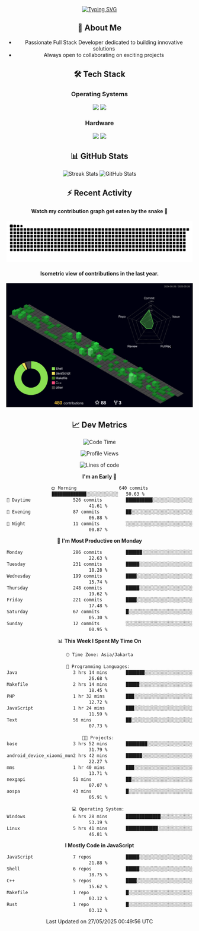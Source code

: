 <div align="center" style="max-width: 900px; margin: auto;">
<a href="https://github.com/thunderkex">
  <img src="https://readme-typing-svg.herokuapp.com?font=Fira+Code&pause=1000&center=true&vCenter=true&width=435&lines=Ha+ha!+I+am+here!;Told+you+a+storm+was+coming!" alt="Typing SVG" />
</a>

## 👋 About Me
- Passionate Full Stack Developer dedicated to building innovative solutions
- Always open to collaborating on exciting projects

## 🛠️ Tech Stack
### Operating Systems
<a href="#"><img src="https://img.shields.io/badge/Linux-FCC624?style=flat&logo=linux&logoColor=black"></a>
<a href="#"><img src="https://img.shields.io/badge/Windows-0078D6?style=flat&logo=windows&logoColor=white"></a>

### Hardware
<a href="#"><img src="https://img.shields.io/badge/Raspberry%20Pi-C51A4A?style=flat&logo=raspberrypi&logoColor=white"></a>
<a href="#"><img src="https://img.shields.io/badge/Arduino-00979D?style=flat&logo=Arduino&logoColor=white"></a>

## 📊 GitHub Stats
<div align="center">
  <img src="https://streak-stats.demolab.com?user=thunderkex&theme=tokyonight-duo&border_radius=20" alt="Streak Stats" />
  <img src="https://github-readme-stats.vercel.app/api?username=thunderkex&show_icons=true&theme=tokyonight&border_radius=20" alt="GitHub Stats" />
</div>

## ⚡ Recent Activity
<h4>Watch my contribution graph get eaten by the snake 🐍</h4>
<img width="600em" alt="thunderkex's Github commit snake" src="https://raw.githubusercontent.com/thunderkex/thunderkex/output/grid-snake-ov.svg" />

<h4>Isometric view of contributions in the last year.</h4>
<a href="./profile-3d-contrib/profile-night-green.svg">
	<img width="600em" src="./profile-3d-contrib/profile-night-green.svg">
</a>

## 📈 Dev Metrics
<!--START_SECTION:waka-->
![Code Time](http://img.shields.io/badge/Code%20Time-1%2C279%20hrs%2054%20mins-blue)

![Profile Views](http://img.shields.io/badge/Profile%20Views-0-blue)

![Lines of code](https://img.shields.io/badge/From%20Hello%20World%20I%27ve%20Written-3.4%20million%20lines%20of%20code-blue)

**I'm an Early 🐤** 

```text
🌞 Morning                640 commits         █████████████░░░░░░░░░░░░   50.63 % 
🌆 Daytime                526 commits         ██████████░░░░░░░░░░░░░░░   41.61 % 
🌃 Evening                87 commits          ██░░░░░░░░░░░░░░░░░░░░░░░   06.88 % 
🌙 Night                  11 commits          ░░░░░░░░░░░░░░░░░░░░░░░░░   00.87 % 
```
📅 **I'm Most Productive on Monday** 

```text
Monday                   286 commits         ██████░░░░░░░░░░░░░░░░░░░   22.63 % 
Tuesday                  231 commits         █████░░░░░░░░░░░░░░░░░░░░   18.28 % 
Wednesday                199 commits         ████░░░░░░░░░░░░░░░░░░░░░   15.74 % 
Thursday                 248 commits         █████░░░░░░░░░░░░░░░░░░░░   19.62 % 
Friday                   221 commits         ████░░░░░░░░░░░░░░░░░░░░░   17.48 % 
Saturday                 67 commits          █░░░░░░░░░░░░░░░░░░░░░░░░   05.30 % 
Sunday                   12 commits          ░░░░░░░░░░░░░░░░░░░░░░░░░   00.95 % 
```


📊 **This Week I Spent My Time On** 

```text
🕑︎ Time Zone: Asia/Jakarta

💬 Programming Languages: 
Java                     3 hrs 14 mins       ███████░░░░░░░░░░░░░░░░░░   26.68 % 
Makefile                 2 hrs 14 mins       █████░░░░░░░░░░░░░░░░░░░░   18.45 % 
PHP                      1 hr 32 mins        ███░░░░░░░░░░░░░░░░░░░░░░   12.72 % 
JavaScript               1 hr 24 mins        ███░░░░░░░░░░░░░░░░░░░░░░   11.59 % 
Text                     56 mins             ██░░░░░░░░░░░░░░░░░░░░░░░   07.73 % 

🐱‍💻 Projects: 
base                     3 hrs 52 mins       ████████░░░░░░░░░░░░░░░░░   31.79 % 
android_device_xiaomi_mun2 hrs 42 mins       ██████░░░░░░░░░░░░░░░░░░░   22.27 % 
mms                      1 hr 40 mins        ███░░░░░░░░░░░░░░░░░░░░░░   13.71 % 
nexgapi                  51 mins             ██░░░░░░░░░░░░░░░░░░░░░░░   07.07 % 
aospa                    43 mins             █░░░░░░░░░░░░░░░░░░░░░░░░   05.91 % 

💻 Operating System: 
Windows                  6 hrs 28 mins       █████████████░░░░░░░░░░░░   53.19 % 
Linux                    5 hrs 41 mins       ████████████░░░░░░░░░░░░░   46.81 % 
```

**I Mostly Code in JavaScript** 

```text
JavaScript               7 repos             █████░░░░░░░░░░░░░░░░░░░░   21.88 % 
Shell                    6 repos             █████░░░░░░░░░░░░░░░░░░░░   18.75 % 
C++                      5 repos             ████░░░░░░░░░░░░░░░░░░░░░   15.62 % 
Makefile                 1 repo              █░░░░░░░░░░░░░░░░░░░░░░░░   03.12 % 
Rust                     1 repo              █░░░░░░░░░░░░░░░░░░░░░░░░   03.12 % 
```




 Last Updated on 27/05/2025 00:49:56 UTC
<!--END_SECTION:waka-->
</div>
